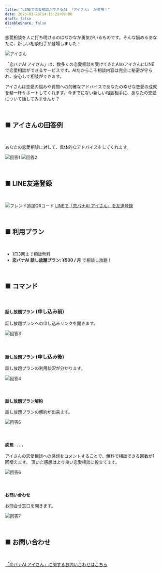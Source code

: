 ```yaml
---
title: "LINEで恋愛相談ができるAI 「アイさん」 が登場！"
date: 2023-03-26T14:15:21+09:00
draft: false
disableShare: false
---
```


恋愛相談を人に打ち明けるのはなかなか勇気がいるものです。そんな悩めるあなたに、新しい相談相手が登場しました！

![アイさん](/images/koibana-ai/koibana-ai.png)

「恋バナAI アイさん」は、数多くの恋愛相談を受けてきたAIのアイさんにLINEで恋愛相談ができるサービスです。AIだからこそ相談内容は完全に秘密が守られ、安心して相談ができます。

アイさんは恋愛の悩みや質問への的確なアドバイスであなたの幸せな恋愛の成就を精一杯サポートしてくれます。今までにない新しい相談相手に、あなたの恋愛について話してみませんか？

&nbsp;

## ■ アイさんの回答例

&nbsp;

あなたの恋愛相談に対して、具体的なアドバイスをしてくれます。

![回答1](/images/koibana-ai/example-1.png)
![回答2](/images/koibana-ai/example-2.png)

&nbsp;

## ■ LINE友達登録

&nbsp;

![フレンド追加QRコード](/images/koibana-ai/friend-qr.png)
[LINEで「恋バナAI アイさん」を友達登録](https://lin.ee/zM4zOZx)

&nbsp;

## ■ 利用プラン

&nbsp;

- 1日3回まで相談無料
- **恋バナAI 話し放題プラン: ¥500 / 月** で相談し放題！


&nbsp;

## ■ コマンド


&nbsp;

### `話し放題プラン` (申し込み前)

話し放題プランへの申し込みリンクを開きます。

![回答3](/images/koibana-ai/example-3.png)


&nbsp;

### `話し放題プラン` (申し込み後)

話し放題プランの利用状況が分かります。


![回答4](/images/koibana-ai/example-4.png)


&nbsp;

### `話し放題プラン解約`

話し放題プランの解約が出来ます。


![回答5](/images/koibana-ai/example-5.png)


&nbsp;

### `感想 ...`

アイさんの恋愛相談への感想をコメントすることで、無料で相談できる回数が1回増えます。
頂いた感想はより良い恋愛相談に役立てます。

![回答6](/images/koibana-ai/example-6.png)


&nbsp;

### `お問い合わせ`

お問合せ窓口を開きます。

![回答7](/images/koibana-ai/example-7.png)

&nbsp;

## ■ お問い合わせ

&nbsp;

[「恋バナAI アイさん」に関するお問い合わせはこちら](https://docs.google.com/forms/d/e/1FAIpQLSew9y6_qiZEn3V4qTJlGIYKM9lxGoJnyV9PcAoijhj9wJjsAw/viewform?usp=pp_url&entry.751867517=from+web)


&nbsp;